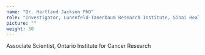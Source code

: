 ```yaml
---
name: "Dr. Hartland Jackson PhD"
role: "Investigator, Lunenfeld-Tanenbaum Research Institute, Sinai Health System"
picture: ""
weight: 30
---
```


Associate Scientist, Ontario Institute for Cancer Research
